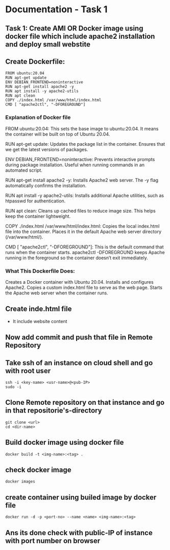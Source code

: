 # Documentation - Task 1

## Task 1: Create AMI OR Docker image using docker file which include apache2 installation and deploy small webstite

## Create Dockerfile:
```
FROM ubuntu:20.04
RUN apt-get update
ENV DEBIAN_FRONTEND=noninteractive
RUN apt-get install apache2 -y
RUN apt install -y apache2-utils
RUN apt clean
COPY ./index.html /var/www/html/index.html
CMD [ "apache2ctl", "-DFOREGROUND"]
```
### Explanation of Docker file 
FROM ubuntu:20.04: This sets the base image to ubuntu:20.04. It means the container will be built on top of Ubuntu 20.04.

RUN apt-get update: Updates the package list in the container. Ensures that we get the latest versions of packages.

ENV DEBIAN_FRONTEND=noninteractive: Prevents interactive prompts during package installation. Useful when running commands in an automated script.

RUN apt-get install apache2 -y: Installs Apache2 web server. The -y flag automatically confirms the installation.

RUN apt install -y apache2-utils: Installs additional Apache utilities, such as htpasswd for authentication.

RUN apt clean: Cleans up cached files to reduce image size. This helps keep the container lightweight.

COPY ./index.html /var/www/html/index.html: Copies the local index.html file into the container. Places it in the default Apache web server directory (/var/www/html/).

CMD [ "apache2ctl", "-DFOREGROUND"]: This is the default command that runs when the container starts. apache2ctl -DFOREGROUND keeps Apache running in the foreground so the container doesn’t exit immediately.

### What This Dockerfile Does:
Creates a Docker container with Ubuntu 20.04.
Installs and configures Apache2.
Copies a custom index.html file to serve as the web page.
Starts the Apache web server when the container runs.

## Create inde.html file 
- It include website content
  
## Now add commit and push that file in Remote Repository

## Take ssh of an instance on cloud shell and go with root user
```
ssh -i <key-name> <usr-name>@<pub-IP>
sudo -i
```
## Clone Remote repository on that instance and go in that repositorie's-directory
```
git clone <url>
cd <dir-name>
```
## Build docker image using docker file 
```
docker build -t <img-name>:<tag> .
```
## check docker image
```
docker images
```

## create container using builed image by docker file 
```
docker run -d -p <port-no> --name <name> <img-name>:<tag>
```
## Ans its done check with public-IP of instance with port number on browser
